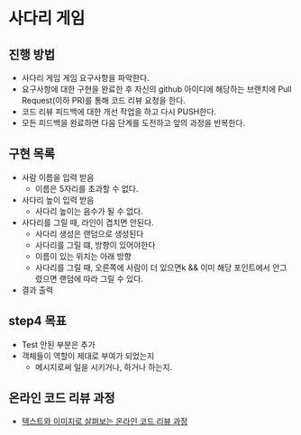 # 사다리 게임
## 진행 방법
* 사다리 게임 게임 요구사항을 파악한다.
* 요구사항에 대한 구현을 완료한 후 자신의 github 아이디에 해당하는 브랜치에 Pull Request(이하 PR)를 통해 코드 리뷰 요청을 한다.
* 코드 리뷰 피드백에 대한 개선 작업을 하고 다시 PUSH한다.
* 모든 피드백을 완료하면 다음 단계를 도전하고 앞의 과정을 반복한다.

## 구현 목록
* 사람 이름을 입력 받음
    * 이름은 5자리를 초과할 수 없다.
* 사다리 높이 입력 받음
  * 사다리 높이는 음수가 될 수 없다.
* 사다리를 그릴 때, 라인이 겹치면 안된다.
  * 사다리 생성은 랜덤으로 생성된다
  * 사다리를 그릴 떄, 방향이 있어야한다
  * 이름이 있는 위치는 아래 방향
  * 사다리를 그릴 때, 오른쪽에 사람이 더 있으면k && 이미 해당 포인트에서 안그렸으면 랜덤에 따라 그릴 수 있다.
* 결과 출력

## step4 목표
* Test 안된 부분은 추가
* 객체들이 역할이 제대로 부여가 되었는지
  * 메시지로써 일을 시키거나, 하거나 하는지.

## 온라인 코드 리뷰 과정
* [텍스트와 이미지로 살펴보는 온라인 코드 리뷰 과정](https://github.com/nextstep-step/nextstep-docs/tree/master/codereview)